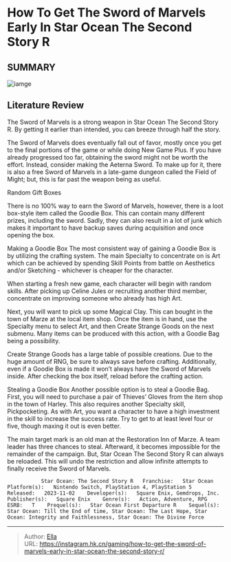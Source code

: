 # How To Get The Sword of Marvels Early In Star Ocean The Second Story R


## SUMMARY 

![iamge](https://static1.srcdn.com/wordpress/wp-content/uploads/2023/11/claude-defeats-an-enemy-with-the-sword-of-marvels-in-star-ocean-second-story-r.jpg)

## Literature Review

The Sword of Marvels is a strong weapon in Star Ocean The Second Story R. By getting it earlier than intended, you can breeze through half the story.





The Sword of Marvels does eventually fall out of favor, mostly once you get to the final portions of the game or while doing New Game Plus. If you have already progressed too far, obtaining the sword might not be worth the effort. Instead, consider making the Aeterna Sword. To make up for it, there is also a free Sword of Marvels in a late-game dungeon called the Field of Might; but, this is far past the weapon being as useful.





 Random Gift Boxes 
          

There is no 100% way to earn the Sword of Marvels, however, there is a loot box-style item called the Goodie Box. This can contain many different prizes, including the sword. Sadly, they can also result in a lot of junk which makes it important to have backup saves during acquisition and once opening the box.

Making a Goodie Box
The most consistent way of gaining a Goodie Box is by utilizing the crafting system. The main Specialty to concentrate on is Art which can be achieved by spending Skill Points from battle on Aesthetics and/or Sketching - whichever is cheaper for the character.



When starting a fresh new game, each character will begin with random skills. After picking up Celine Jules or recruiting another third member, concentrate on improving someone who already has high Art.







Next, you will want to pick up some Magical Clay. This can bought in the town of Marze at the local item shop. Once the item is in hand, use the Specialty menu to select Art, and then Create Strange Goods on the next submenu. Many items can be produced with this action, with a Goodie Bag being a possibility.



Create Strange Goods has a large table of possible creations. Due to the huge amount of RNG, be sure to always save before crafting. Additionally, even if a Goodie Box is made it won’t always have the Sword of Marvels inside. After checking the box itself, reload before the crafting action.




Stealing a Goodie Box
Another possible option is to steal a Goodie Bag. First, you will need to purchase a pair of Thieves’ Gloves from the item shop in the town of Harley. This also requires another Specialty skill, Pickpocketing. As with Art, you want a character to have a high investment in the skill to increase the success rate. Try to get to at least level four or five, though maxing it out is even better.

The main target mark is an old man at the Restoration Inn of Marze. A team leader has three chances to steal. Afterward, it becomes impossible for the remainder of the campaign. But, Star Ocean The Second Story R can always be reloaded. This will undo the restriction and allow infinite attempts to finally receive the Sword of Marvels.




               Star Ocean: The Second Story R   Franchise:   Star Ocean    Platform(s):   Nintendo Switch, PlayStation 4, PlayStation 5    Released:   2023-11-02    Developer(s):   Square Enix, Gemdrops, Inc.    Publisher(s):   Square Enix    Genre(s):   Action, Adventure, RPG    ESRB:   T    Prequel(s):   Star Ocean First Departure R    Sequel(s):   Star Ocean: Till the End of time, Star Ocean: The Last Hope, Star Ocean: Integrity and Faithlessness, Star Ocean: The Divine Force      

---

> Author: [Ella](https://instagram.hk.cn/)  
> URL: https://instagram.hk.cn/gaming/how-to-get-the-sword-of-marvels-early-in-star-ocean-the-second-story-r/  

